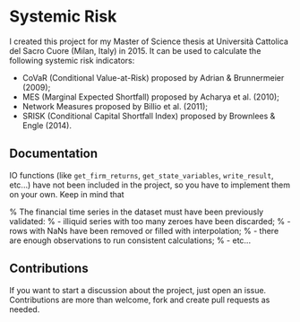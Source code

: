 # Systemic Risk

I created this project for my Master of Science thesis at Università Cattolica del Sacro Cuore (Milan, Italy) in 2015.
It can be used to calculate the following systemic risk indicators:
* CoVaR (Conditional Value-at-Risk) proposed by Adrian & Brunnermeier (2009);
* MES (Marginal Expected Shortfall) proposed by Acharya et al. (2010);
* Network Measures proposed by Billio et al. (2011);
* SRISK (Conditional Capital Shortfall Index) proposed by Brownlees & Engle (2014).

## Documentation

IO functions (like `get_firm_returns`, `get_state_variables`, `write_result`, etc...) have not been included in the project, so you have to implement them on your own. Keep in mind that



% The financial time series in the dataset must have been previously validated:
%  - illiquid series with too many zeroes have been discarded;
%  - rows with NaNs have been removed or filled with interpolation;
%  - there are enough observations to run consistent calculations;
%  - etc...





## Contributions

If you want to start a discussion about the project, just open an issue.
Contributions are more than welcome, fork and create pull requests as needed.
